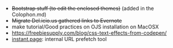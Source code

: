 * ~~Bootstrap stuff (to edit the enclosed themes)~~  (added in the Colophon.md)
* ~~Migrate Del.icio.us gathered links to Evernote~~
* make tutorial/Good practices on OJS installation on MacOSX
* https://freebiesupply.com/blog/css-text-effects-from-codepen/
* [instant.page](https://instant.page/): internal URL prefetch tool